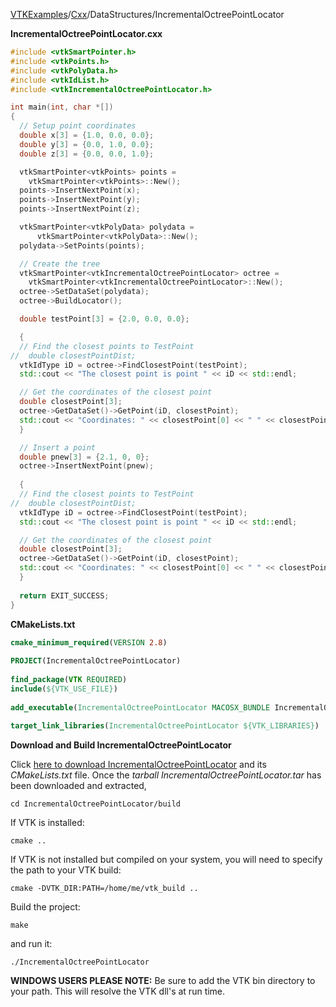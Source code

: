 [VTKExamples](/index/)/[Cxx](/Cxx)/DataStructures/IncrementalOctreePointLocator

**IncrementalOctreePointLocator.cxx**
```c++
#include <vtkSmartPointer.h>
#include <vtkPoints.h>
#include <vtkPolyData.h>
#include <vtkIdList.h>
#include <vtkIncrementalOctreePointLocator.h>

int main(int, char *[])
{
  // Setup point coordinates
  double x[3] = {1.0, 0.0, 0.0};
  double y[3] = {0.0, 1.0, 0.0};
  double z[3] = {0.0, 0.0, 1.0};

  vtkSmartPointer<vtkPoints> points =
    vtkSmartPointer<vtkPoints>::New();
  points->InsertNextPoint(x);
  points->InsertNextPoint(y);
  points->InsertNextPoint(z);

  vtkSmartPointer<vtkPolyData> polydata =
      vtkSmartPointer<vtkPolyData>::New();
  polydata->SetPoints(points);

  // Create the tree
  vtkSmartPointer<vtkIncrementalOctreePointLocator> octree =
    vtkSmartPointer<vtkIncrementalOctreePointLocator>::New();
  octree->SetDataSet(polydata);
  octree->BuildLocator();

  double testPoint[3] = {2.0, 0.0, 0.0};

  {
  // Find the closest points to TestPoint
//  double closestPointDist;
  vtkIdType iD = octree->FindClosestPoint(testPoint);
  std::cout << "The closest point is point " << iD << std::endl;

  // Get the coordinates of the closest point
  double closestPoint[3];
  octree->GetDataSet()->GetPoint(iD, closestPoint);
  std::cout << "Coordinates: " << closestPoint[0] << " " << closestPoint[1] << " " << closestPoint[2] << std::endl;
  }

  // Insert a point
  double pnew[3] = {2.1, 0, 0};
  octree->InsertNextPoint(pnew);
  
  {
  // Find the closest points to TestPoint
//  double closestPointDist;
  vtkIdType iD = octree->FindClosestPoint(testPoint);
  std::cout << "The closest point is point " << iD << std::endl;

  // Get the coordinates of the closest point
  double closestPoint[3];
  octree->GetDataSet()->GetPoint(iD, closestPoint);
  std::cout << "Coordinates: " << closestPoint[0] << " " << closestPoint[1] << " " << closestPoint[2] << std::endl;
  }
  
  return EXIT_SUCCESS;
}
```
**CMakeLists.txt**
```cmake
cmake_minimum_required(VERSION 2.8)
 
PROJECT(IncrementalOctreePointLocator)
 
find_package(VTK REQUIRED)
include(${VTK_USE_FILE})
 
add_executable(IncrementalOctreePointLocator MACOSX_BUNDLE IncrementalOctreePointLocator.cxx)
 
target_link_libraries(IncrementalOctreePointLocator ${VTK_LIBRARIES})
```

**Download and Build IncrementalOctreePointLocator**

Click [here to download IncrementalOctreePointLocator](https://github.com/lorensen/VTKWikiExamplesTarballs/raw/master/IncrementalOctreePointLocator.tar) and its *CMakeLists.txt* file.
Once the *tarball IncrementalOctreePointLocator.tar* has been downloaded and extracted,
```
cd IncrementalOctreePointLocator/build 
```
If VTK is installed:
```
cmake ..
```
If VTK is not installed but compiled on your system, you will need to specify the path to your VTK build:
```
cmake -DVTK_DIR:PATH=/home/me/vtk_build ..
```
Build the project:
```
make
```
and run it:
```
./IncrementalOctreePointLocator
```
**WINDOWS USERS PLEASE NOTE:** Be sure to add the VTK bin directory to your path. This will resolve the VTK dll's at run time.

